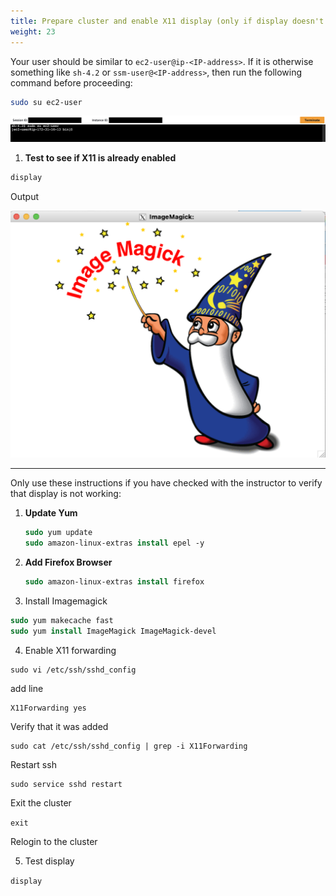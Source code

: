 ```yaml
---
title: Prepare cluster and enable X11 display (only if display doesn't work)
weight: 23
--- 
```


Your user should be similar to `ec2-user@ip-<IP-address>`. If it is otherwise something like `sh-4.2` or `ssm-user@<IP-address>`, then run the following command before proceeding:

```bash
sudo su ec2-user
```

![ec2-user](/static/images/1-gettoknow-ec2user.png)

1. **Test to see if X11 is already enabled**

```csh
display
```

Output

![ImageMagick Display](/static/images/1-imagemagick-display.png)

------

Only use these instructions if you have checked with the instructor to verify that display is not working:

1. **Update Yum**


    ```csh
    sudo yum update
    sudo amazon-linux-extras install epel -y
    ```
2. **Add Firefox Browser**

   ```csh
   sudo amazon-linux-extras install firefox
   ```

3. Install Imagemagick

```csh
sudo yum makecache fast
sudo yum install ImageMagick ImageMagick-devel
```

4. Enable X11 forwarding

```
sudo vi /etc/ssh/sshd_config
```

add line

```
X11Forwarding yes
```

Verify that it was added

```
sudo cat /etc/ssh/sshd_config | grep -i X11Forwarding
```

Restart ssh

```
sudo service sshd restart
```

Exit the cluster

`exit`

Relogin to the cluster

5. Test display

`display`

